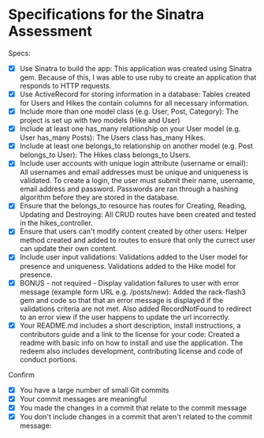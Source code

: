 # Specifications for the Sinatra Assessment

Specs:
- [x] Use Sinatra to build the app: This application was created using Sinatra gem.  Because of this, I was able to use ruby to create an application that responds to HTTP requests.
- [x] Use ActiveRecord for storing information in a database: Tables created for Users and Hikes the contain columns for all necessary information.
- [x] Include more than one model class (e.g. User, Post, Category): The project is set up with two models (Hike and User)
- [x] Include at least one has_many relationship on your User model (e.g. User has_many Posts): The Users class has_many Hikes.
- [x] Include at least one belongs_to relationship on another model (e.g. Post belongs_to User): The Hikes class belongs_to Users. 
- [x] Include user accounts with unique login attribute (username or email): All usernames and email addresses must be unique and uniqueness is validated.  To create a login, the user must submit their name, username, email address and password.  Passwords are ran through a hashing algorithm before they are stored in the database.
- [x] Ensure that the belongs_to resource has routes for Creating, Reading, Updating and Destroying: All CRUD routes have been created and tested in the hikes_controller.
- [x] Ensure that users can't modify content created by other users: Helper method created and added to routes to ensure that only the currect user can update their own content.
- [x] Include user input validations: Validations added to the User model for presence and uniqueness.  Validations added to the Hike model for presence. 
- [x] BONUS - not required - Display validation failures to user with error message (example form URL e.g. /posts/new): Added the rack-flash3 gem and code so that that an error message is displayed if the validations criteria are not met.  Also added RecordNotFound to redirect to an error view if the user happens to update the url incorrectly.
- [x] Your README.md includes a short description, install instructions, a contributors guide and a link to the license for your code: Created a readme with basic info on how to install and use the application.  The redeem also includes development, contributing license and code of conduct portions.	

Confirm
- [x] You have a large number of small Git commits
- [x] Your commit messages are meaningful
- [x] You made the changes in a commit that relate to the commit message
- [x] You don't include changes in a commit that aren't related to the commit message: 	